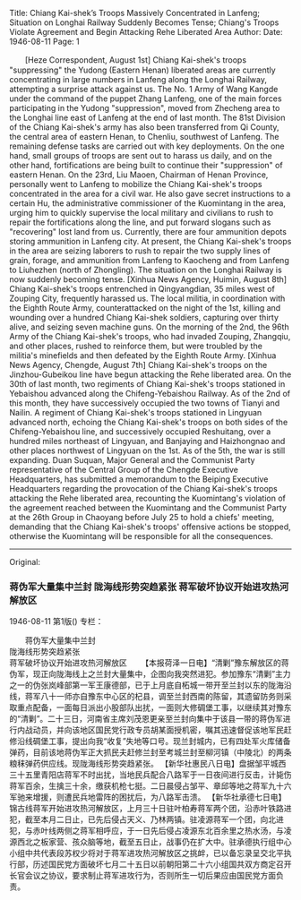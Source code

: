 Title: Chiang Kai-shek’s Troops Massively Concentrated in Lanfeng; Situation on Longhai Railway Suddenly Becomes Tense; Chiang's Troops Violate Agreement and Begin Attacking Rehe Liberated Area
Author:
Date: 1946-08-11
Page: 1

　　[Heze Correspondent, August 1st] Chiang Kai-shek's troops "suppressing" the Yudong (Eastern Henan) liberated areas are currently concentrating in large numbers in Lanfeng along the Longhai Railway, attempting a surprise attack against us. The No. 1 Army of Wang Kangde under the command of the puppet Zhang Lanfeng, one of the main forces participating in the Yudong "suppression", moved from Zhecheng area to the Longhai line east of Lanfeng at the end of last month. The 81st Division of the Chiang Kai-shek's army has also been transferred from Qi County, the central area of eastern Henan, to Chenliu, southwest of Lanfeng. The remaining defense tasks are carried out with key deployments. On the one hand, small groups of troops are sent out to harass us daily, and on the other hand, fortifications are being built to continue their "suppression" of eastern Henan. On the 23rd, Liu Maoen, Chairman of Henan Province, personally went to Lanfeng to mobilize the Chiang Kai-shek's troops concentrated in the area for a civil war. He also gave secret instructions to a certain Hu, the administrative commissioner of the Kuomintang in the area, urging him to quickly supervise the local military and civilians to rush to repair the fortifications along the line, and put forward slogans such as "recovering" lost land from us. Currently, there are four ammunition depots storing ammunition in Lanfeng city. At present, the Chiang Kai-shek's troops in the area are seizing laborers to rush to repair the two supply lines of grain, forage, and ammunition from Lanfeng to Kaocheng and from Lanfeng to Liuhezhen (north of Zhongling). The situation on the Longhai Railway is now suddenly becoming tense.
    [Xinhua News Agency, Huimin, August 8th] Chiang Kai-shek's troops entrenched in Qingyangdian, 35 miles west of Zouping City, frequently harassed us. The local militia, in coordination with the Eighth Route Army, counterattacked on the night of the 1st, killing and wounding over a hundred Chiang Kai-shek soldiers, capturing over thirty alive, and seizing seven machine guns. On the morning of the 2nd, the 96th Army of the Chiang Kai-shek's troops, who had invaded Zouping, Zhangqiu, and other places, rushed to reinforce them, but were troubled by the militia's minefields and then defeated by the Eighth Route Army.
    [Xinhua News Agency, Chengde, August 7th] Chiang Kai-shek's troops on the Jinzhou-Gubeikou line have begun attacking the Rehe liberated area. On the 30th of last month, two regiments of Chiang Kai-shek's troops stationed in Yebaishou advanced along the Chifeng-Yebaishou Railway. As of the 2nd of this month, they have successively occupied the two towns of Tianyi and Nailin. A regiment of Chiang Kai-shek's troops stationed in Lingyuan advanced north, echoing the Chiang Kai-shek's troops on both sides of the Chifeng-Yebaishou line, and successively occupied Reshuitang, over a hundred miles northeast of Lingyuan, and Banjaying and Haizhongnao and other places northwest of Lingyuan on the 1st. As of the 5th, the war is still expanding. Duan Suquan, Major General and the Communist Party representative of the Central Group of the Chengde Executive Headquarters, has submitted a memorandum to the Beiping Executive Headquarters regarding the provocation of the Chiang Kai-shek's troops attacking the Rehe liberated area, recounting the Kuomintang's violation of the agreement reached between the Kuomintang and the Communist Party at the 26th Group in Chaoyang before July 25 to hold a chiefs' meeting, demanding that the Chiang Kai-shek's troops' offensive actions be stopped, otherwise the Kuomintang will be responsible for all the consequences.



<hr /> 

Original: 


### 蒋伪军大量集中兰封  陇海线形势突趋紧张  蒋军破坏协议开始进攻热河解放区

1946-08-11
第1版()
专栏：

　　蒋伪军大量集中兰封  
    陇海线形势突趋紧张  
    蒋军破坏协议开始进攻热河解放区
　　【本报荷泽一日电】“清剿”豫东解放区的蒋伪军，现正向陇海线上之兰封大量集中，企图向我突然进犯。参加豫东“清剿”主力之一的伪张岚峰部第一军王康德部，已于上月底自柘城一带开至兰封以东的陇海沿线，蒋军八十一师亦自豫东中心区的杞县，调至兰封西南的陈留，其遗留防务则采取重点配备，一面每日派出小股部队出扰，一面则大修碉堡工事，以继续其对豫东的“清剿”。二十三日，河南省主席刘茂恩更亲至兰封向集中于该县一带的蒋伪军进行内战动员，并向该地区国民党行政专员胡某面授机密，嘱其迅速督促该地军民赶修沿线碉堡工事，提出向我“收复”失地等口号。现兰封城内，已有四处军火库储备弹药，目前该地蒋伪军正大抓民夫赶修兰封至考城兰封至柳河镇（中陵北）的两条粮秣弹药供应线。现陇海线形势突趋紧张。
    【新华社惠民八日电】盘据邹平城西三十五里青阳店蒋军不时出扰，当地民兵配合八路军于一日夜间进行反击，计毙伤蒋军百余，生擒三十余，缴获机枪七挺。二日晨侵占邹平、章邱等地之蒋军九十六军驰来增援，则遭民兵地雷阵的困扰后，为八路军击溃。
    【新华社承德七日电】锦古线蒋军开始进攻热河解放区，上月三十日驻叶柏寿蒋军两个团，沿赤叶铁路进犯，截至本月二日止，已先后侵占天义、乃林两镇。驻凌源蒋军一个团，向北进犯，与赤叶线两侧之蒋军相呼应，于一日先后侵占凌源东北百余里之热水汤，与凌源西北之板家营、孩众脑等地，截至五日止，战事仍在扩大中。驻承德执行组中心小组中共代表段苏权少将对于蒋军进攻热河解放区之挑衅，已以备忘录呈交北平执行部，历述国民党方面破坏七月二十五日以前朝阳第二十六小组国共双方商定召开长官会议之协议，要求制止蒋军进攻行为，否则所生一切后果应由国民党方面负责。
